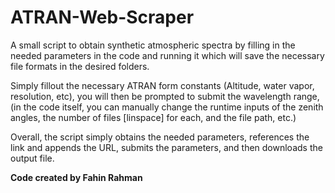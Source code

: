 # ATRAN-Web-Scraper
A small script to obtain synthetic atmospheric spectra by filling in the needed parameters in the code and running it which will save the necessary file formats in the desired folders.

Simply fillout the necessary ATRAN form constants (Altitude, water vapor, resolution, etc), you will then be prompted to submit the wavelength range, (in the code itself, you can manually change the runtime inputs of the zenith angles, the number of files [linspace] for each, and the file path, etc.)

Overall, the script simply obtains the needed parameters, references the link and appends the URL, submits the parameters, and then downloads the output file.

**Code created by Fahin Rahman**

